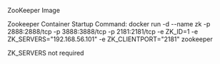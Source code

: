 ZooKeeper Image

Zookeeper Container Startup Command:
docker run -d --name zk -p 2888:2888/tcp -p 3888:3888/tcp -p 2181:2181/tcp -e ZK_ID=1 -e ZK_SERVERS="192.168.56.101" -e ZK_CLIENTPORT="2181" zookeeper

ZK_SERVERS not required
